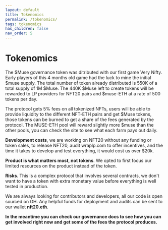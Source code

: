 ```yaml
---
layout: default
title: Tokenomics
permalink: /tokenomics/
tags: tokenomics
has_children: false
nav_order: 5
---
```


# Tokenomics

The $Muse governance token was ditributed with our first game Very Nifty. Early players of this 4 months old game had the luck to mine the initial $muse supply. The total number of token already distributed is 550K of a total supply of 1M $Muse. The 440K $Muse left to create tokens will be rewarded to LP providers for NFT20 pairs and $muse-ETH at a rate of 500 tokens per day.

The protocol gets 5% fees on all tokenized NFTs, users will be able to provide liquidity to the different NFT-ETH pairs and get $Muse tokens, those tokens can be burned to get a share of the fees generated by the protocol. The MUSE-ETH pool will reward slightly more $muse than the other pools, you can check the site to see what each farm pays out daily.

**Development costs**, we are working on NFT20 without any funding or token sales, to release NFT20, audit wraplp.com to offer incentives, and the time it takes to develop and test everything, it would cost us over $20k.

**Product is what matters most, not tokens**. We opted to first focus our limited resources on the product instead of the token.

**Risks**. This is a complex protocol that involves several contracts, we don't want to have a token with extra monetary value before everything is well tested in production.

We are always looking for contributors and developers, all our code is open sourced on GH. Any helpful funds for deployment and audits can be sent to our wallet **nft20.eth**.

**In the meantime you can check our governance docs to see how you can get involved right now and get some of the fees the protocol produces.**
